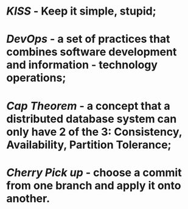 # _KISS_ - Keep it simple, stupid;
# _DevOps_ - a set of practices that combines software development and information - technology operations;
# _Cap Theorem_ - a concept that a distributed database system can only have 2 of the 3: Consistency, Availability, Partition Tolerance; 
# _Cherry Pick up_ - choose a commit from one branch and apply it onto another.

